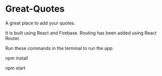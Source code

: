 # Great-Quotes
A great place to add your quotes.

It is built using React and Firebase. Routing has been added using React Router.

Run these commands in the terminal to run the app.

npm install

npm start 
